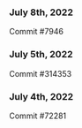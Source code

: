 ### July 8th, 2022

Commit #7946

### July 5th, 2022

Commit #314353


### July 4th, 2022

Commit #72281
